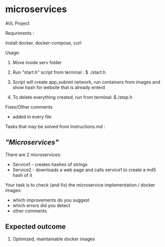 # microservices
AVL Project

Requriments :

install docker, docker-compose, curl

Usage: 

1. Move inside serv folder

2. Run "start.h" script from terminal : $ ./start.h

3. Script will create app_subnet network, run containers from images and show hash for website that is already enterd 

4. To delete everything created, run from terminal: $./stop.h




Fixes/Other comments 

- added in every file


Tasks that may be solved from Instructions.md :

## *"Microservices"*

There are 2 microservices:

* Service1 - creates hashes of strings
* Service2 - downloads a web page and calls service1 to create a md5 hash of it

Your task is to check (and fix) the microservice implementation / docker images:

* which improvements do you suggest 
* which errors did you detect 
* other comments

## Expected outcome

1. Optimized, maintainable docker images

